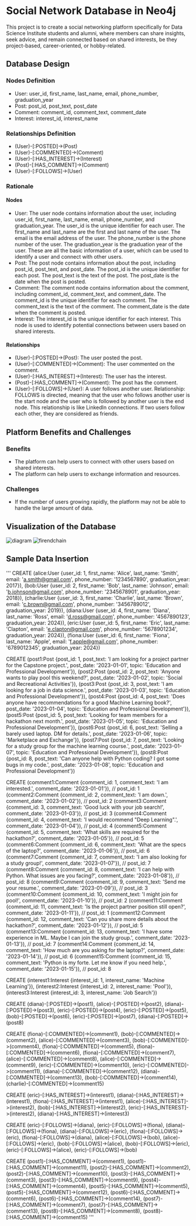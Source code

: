 # Social Network Database in Neo4j

This project is to create a social networking platform specifically for Data Science Institute students and alumni, where members can share insights, seek advice, and remain connected based on shared interests, be they project-based, career-oriented, or hobby-related. 

## Database Design
### Nodes Definition
- User: user_id, first_name, last_name, email, phone_number, graduation_year
- Post: post_id, post_text, post_date
- Comment: comment_id, comment_text, comment_date
- Interest: interest_id, interest_name

### Relationships Definition
- (User)-[:POSTED]->(Post)
- (User)-[:COMMENTED]->(Comment)
- (User)-[:HAS_INTEREST]->(Interest)
- (Post)-[:HAS_COMMENT]->(Comment)
- (User)-[:FOLLOWS]->(User)

### Rationale
#### Nodes
- User: The user node contains information about the user, including user_id, first_name, last_name, email, phone_number, and graduation_year. The user_id is the unique identifier for each user. The first_name and last_name are the first and last name of the user. The email is the email address of the user. The phone_number is the phone number of the user. The graduation_year is the graduation year of the user. These are all the basic information of a user, which can be used to identify a user and connect with other users.
- Post: The post node contains information about the post, including post_id, post_text, and post_date. The post_id is the unique identifier for each post. The post_text is the text of the post. The post_date is the date when the post is posted.
- Comment: The comment node contains information about the comment, including comment_id, comment_text, and comment_date. The comment_id is the unique identifier for each comment. The comment_text is the text of the comment. The comment_date is the date when the comment is posted.
- Interest: The interest_id is the unique identifier for each interest. This node is used to identify potential connections between users based on shared interests.

#### Relationships
- (User)-[:POSTED]->(Post): The user posted the post.
- (User)-[:COMMENTED]->(Comment): The user commented on the comment.
- (User)-[:HAS_INTEREST]->(Interest): The user has the interest.
- (Post)-[:HAS_COMMENT]->(Comment): The post has the comment.
- (User)-[:FOLLOWS]->(User): A user follows another user. Relationship: FOLLOWS is directed, meaning that the user who follows another user is the start node and the user who is followed by another user is the end node. This relationship is like LinkedIn connections. If two users follow each other, they are considered as friends.


## Platform Benefits and Challenges
### Benefits
- The platform can help users to connect with other users based on shared interests.
- The platform can help users to exchange information and resources.

### Challenges
- If the number of users growing rapidly, the platform may not be able to handle the large amount of data.


## Visualization of the Database
![diagram](graph-3.png "Sample Database Visualization")
![firendchain](graph.png "The way to find friend chain")

## Sample Data Insertion
'''
CREATE
(alice:User {user_id: 1, first_name: 'Alice', last_name: 'Smith', email: 'a.smith@gmail.com', phone_number: '1234567890', graduation_year: 2017}),
(bob:User {user_id: 2, first_name: 'Bob', last_name: 'Johnson', email: 'b.johnson@gmail.com', phone_number: '2345678901', graduation_year: 2018}),
(charlie:User {user_id: 3, first_name: 'Charlie', last_name: 'Brown', email: 'c.brown@gmail.com', phone_number: '3456789012', graduation_year: 2019}),
(diana:User {user_id: 4, first_name: 'Diana', last_name: 'Ross', email: 'd.ross@gmail.com', phone_number: '4567890123', graduation_year: 2024}),
(eric:User {user_id: 5, first_name: 'Eric', last_name: 'Clapton', email: 'e.clapton@gmail.com', phone_number: '5678901234', graduation_year: 2024}),
(fiona:User {user_id: 6, first_name: 'Fiona', last_name: 'Apple', email: 'f.apple@gmail.com', phone_number: '6789012345', graduation_year: 2024})

CREATE
(post1:Post {post_id: 1, post_text: 'I am looking for a project partner for the Capstone project.', post_date: '2023-01-01', topic: 'Education and Professional Development'}),
(post2:Post {post_id: 2, post_text: 'Anyone wants to play pool this weekend?', post_date: '2023-01-02', topic: 'Social and Recreational Activities'}),
(post3:Post {post_id: 3, post_text: 'I am looking for a job in data science.', post_date: '2023-01-03', topic: 'Education and Professional Development'}),
(post4:Post {post_id: 4, post_text: 'Does anyone have recommendations for a good Machine Learning book?', post_date: '2023-01-04', topic: 'Education and Professional Development'}),
(post5:Post {post_id: 5, post_text: 'Looking for team members for a hackathon next month.', post_date: '2023-01-05', topic: 'Education and Professional Development'}),
(post6:Post {post_id: 6, post_text: 'Selling a barely used laptop. DM for details.', post_date: '2023-01-06', topic: 'Marketplace and Exchange'}),
(post7:Post {post_id: 7, post_text: 'Looking for a study group for the machine learning course.', post_date: '2023-01-07', topic: 'Education and Professional Development'}),
(post8:Post {post_id: 8, post_text: 'Can anyone help with Python coding? I got some bugs in my code.', post_date: '2023-01-08', topic: 'Education and Professional Development'})

CREATE
(comment1:Comment {comment_id: 1, comment_text: 'I am interested.', comment_date: '2023-01-01'}), // post_id: 1
(comment2:Comment {comment_id: 2, comment_text: 'I am down.', comment_date: '2023-01-02'}), // post_id: 2
(comment3:Comment {comment_id: 3, comment_text: 'Good luck with your job search!', comment_date: '2023-01-03'}), // post_id: 3
(comment4:Comment {comment_id: 4, comment_text: 'I would recommend "Deep Learning".', comment_date: '2023-01-04'}), // post_id: 4
(comment5:Comment {comment_id: 5, comment_text: 'What skills are required for the hackathon?', comment_date: '2023-01-05'}), // post_id: 5
(comment6:Comment {comment_id: 6, comment_text: 'What are the specs of the laptop?', comment_date: '2023-01-06'}), // post_id: 6
(comment7:Comment {comment_id: 7, comment_text: 'I am also looking for a study group!', comment_date: '2023-01-07'}), // post_id: 7
(comment8:Comment {comment_id: 8, comment_text: 'I can help with Python. What issues are you facing?', comment_date: '2023-01-08'}), // post_id: 8
(comment9:Comment {comment_id: 9, comment_text: 'Send me your resume.', comment_date: '2023-01-09'}), // post_id: 3
(comment10:Comment {comment_id: 10, comment_text: 'I might join for pool!', comment_date: '2023-01-10'}), // post_id: 2
(comment11:Comment {comment_id: 11, comment_text: 'Is the project partner position still open?', comment_date: '2023-01-11'}), // post_id: 1
(comment12:Comment {comment_id: 12, comment_text: 'Can you share more details about the hackathon?', comment_date: '2023-01-12'}), // post_id: 5
(comment13:Comment {comment_id: 13, comment_text: 'I have some experience in ML. Maybe I can join the study group.', comment_date: '2023-01-13'}), // post_id: 7
(comment14:Comment {comment_id: 14, comment_text: 'How much are you asking for the laptop?', comment_date: '2023-01-14'}), // post_id: 6
(comment15:Comment {comment_id: 15, comment_text: 'Python is my forte. Let me know if you need help.', comment_date: '2023-01-15'}), // post_id: 8

CREATE
(interest1:Interest {interest_id: 1, interest_name: 'Machine Learning'}),
(interest2:Interest {interest_id: 2, interest_name: 'Pool'}),
(interest3:Interest {interest_id: 3, interest_name: 'Job Search'})

CREATE
(diana)-[:POSTED]->(post1),
(alice)-[:POSTED]->(post2),
(diana)-[:POSTED]->(post3),
(eric)-[:POSTED]->(post4),
(eric)-[:POSTED]->(post5),
(bob)-[:POSTED]->(post6),
(eric)-[:POSTED]->(post7),
(diana)-[:POSTED]->(post8)

CREATE
(fiona)-[:COMMENTED]->(comment1),
(bob)-[:COMMENTED]->(comment2),
(alice)-[:COMMENTED]->(comment3),
(bob)-[:COMMENTED]->(comment4),
(fiona)-[:COMMENTED]->(comment5),
(fiona)-[:COMMENTED]->(comment6),
(fiona)-[:COMMENTED]->(comment7),
(alice)-[:COMMENTED]->(comment8),
(alice)-[:COMMENTED]->(comment9),
(eric)-[:COMMENTED]->(comment10),
(eric)-[:COMMENTED]->(comment11),
(diana)-[:COMMENTED]->(comment12),
(diana)-[:COMMENTED]->(comment13),
(bob)-[:COMMENTED]->(comment14),
(charlie)-[:COMMENTED]->(comment15)

CREATE
(eric)-[:HAS_INTEREST]->(interest1),
(diana)-[:HAS_INTEREST]->(interest1),
(fiona)-[:HAS_INTEREST]->(interest1),
(alice)-[:HAS_INTEREST]->(interest2),
(bob)-[:HAS_INTEREST]->(interest2),
(eric)-[:HAS_INTEREST]->(interest2),
(diana)-[:HAS_INTEREST]->(interest3)

CREATE
(eric)-[:FOLLOWS]->(diana),
(eric)-[:FOLLOWS]->(fiona),
(diana)-[:FOLLOWS]->(fiona),
(diana)-[:FOLLOWS]->(eric),
(fiona)-[:FOLLOWS]->(eric),
(fiona)-[:FOLLOWS]->(diana),
(alice)-[:FOLLOWS]->(bob),
(alice)-[:FOLLOWS]->(eric),
(bob)-[:FOLLOWS]->(alice),
(bob)-[:FOLLOWS]->(eric),
(eric)-[:FOLLOWS]->(alice),
(eric)-[:FOLLOWS]->(bob)

CREATE
(post1)-[:HAS_COMMENT]->(comment1),
(post1)-[:HAS_COMMENT]->(comment11),
(post2)-[:HAS_COMMENT]->(comment2),
(post2)-[:HAS_COMMENT]->(comment10),
(post3)-[:HAS_COMMENT]->(comment3),
(post3)-[:HAS_COMMENT]->(comment9),
(post4)-[:HAS_COMMENT]->(comment4),
(post5)-[:HAS_COMMENT]->(comment5),
(post5)-[:HAS_COMMENT]->(comment12),
(post6)-[:HAS_COMMENT]->(comment6),
(post6)-[:HAS_COMMENT]->(comment14),
(post7)-[:HAS_COMMENT]->(comment7),
(post7)-[:HAS_COMMENT]->(comment13),
(post8)-[:HAS_COMMENT]->(comment8),
(post8)-[:HAS_COMMENT]->(comment15)
'''
